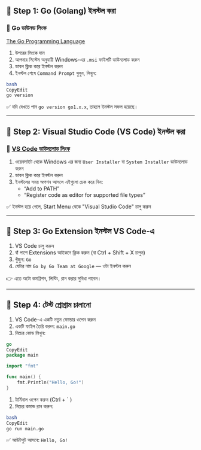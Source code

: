 ## 🧱 Step 1: Go (Golang) ইনস্টল করা

### 🔗 Go ডাউনড লিংক

[The Go Programming Language](https://go.dev/)

1. উপরের লিংকে যান
2. আপনার সিস্টেম অনুযায়ী Windows-এর `.msi` ফাইলটি ডাউনলোড করুন
3. ডাবল ক্লিক করে ইনস্টল করুন
4. ইনস্টল শেষে `Command Prompt` খুলুন, লিখুন:

```bash
bash
CopyEdit
go version

```

✅ যদি দেখতে পান `go version go1.x.x`, তাহলে ইনস্টল সফল হয়েছে।

---

## 🧱 Step 2: Visual Studio Code (VS Code) ইনস্টল করা

### 🔗 [VS Code ডাউনলোড লিংক](https://code.visualstudio.com/)

1. ওয়েবসাইট থেকে Windows এর জন্য `User Installer` বা `System Installer` ডাউনলোড করুন
2. ডাবল ক্লিক করে ইনস্টল করুন
3. ইনস্টলের সময় অপশন আসলে এইগুলো চেক করে নিন:
   - “Add to PATH”
   - “Register code as editor for supported file types”

✅ ইনস্টল হয়ে গেলে, Start Menu থেকে "Visual Studio Code" চালু করুন

---

## 🧱 Step 3: Go Extension ইনস্টল VS Code-এ

1. VS Code চালু করুন
2. বাঁ পাশে Extensions আইকনে ক্লিক করুন (বা Ctrl + Shift + X চাপুন)
3. খুঁজুন: `Go`
4. যেটার নাম `Go by Go Team at Google` — ওটা ইনস্টল করুন

👉 এতে অটো কমপ্লিশন, লিন্টিং, রান করার সুবিধা পাবেন।

---

## 🧪 Step 4: টেস্ট প্রোগ্রাম চালানো

1. VS Code-এ একটি নতুন ফোল্ডার ওপেন করুন
2. একটি ফাইল তৈরি করুন: `main.go`
3. নিচের কোড লিখুন:

```go
go
CopyEdit
package main

import "fmt"

func main() {
    fmt.Println("Hello, Go!")
}

```

1. টার্মিনাল ওপেন করুন (Ctrl + ` )
2. নিচের কমান্ড রান করুন:

```bash
bash
CopyEdit
go run main.go

```

✅ আউটপুট আসবে: `Hello, Go!`
